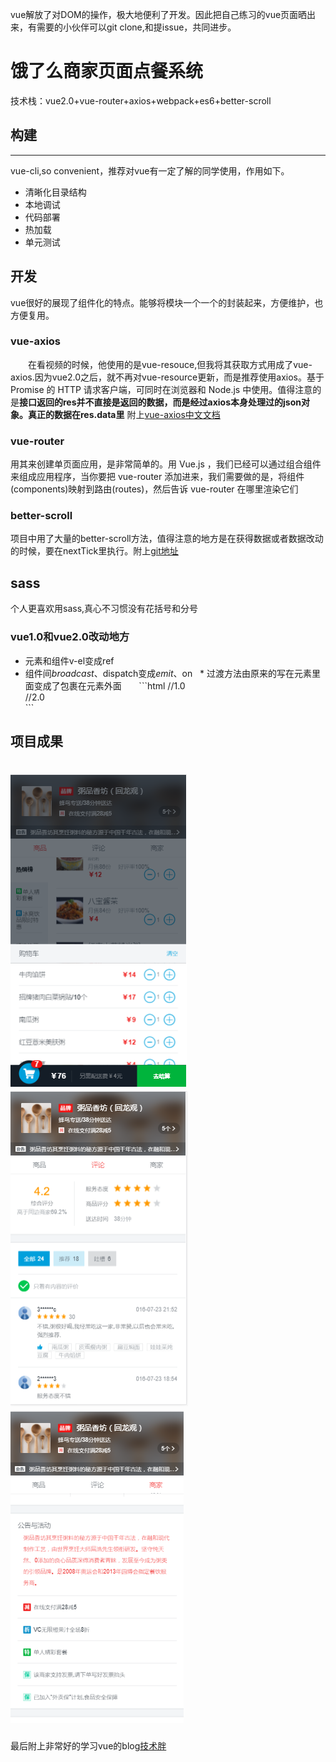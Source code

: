 vue解放了对DOM的操作，极大地便利了开发。因此把自己练习的vue页面晒出来，有需要的小伙伴可以git clone,和提issue，共同进步。
# 饿了么商家页面点餐系统
技术栈：vue2.0+vue-router+axios+webpack+es6+better-scroll
## 构建
---
vue-cli,so convenient，推荐对vue有一定了解的同学使用，作用如下。  
* 清晰化目录结构  
* 本地调试
* 代码部署
* 热加载
* 单元测试
## 开发
  vue很好的展现了组件化的特点。能够将模块一个一个的封装起来，方便维护，也方便复用。
### vue-axios
　　在看视频的时候，他使用的是vue-resouce,但我将其获取方式用成了vue-axios.因为vue2.0之后，就不再对vue-resource更新，而是推荐使用axios。基于 Promise 的 HTTP 请求客户端，可同时在浏览器和 Node.js 中使用。值得注意的是**接口返回的res并不直接是返回的数据，而是经过axios本身处理过的json对象。真正的数据在res.data里**
附上[vue-axios中文文档](https://segmentfault.com/a/1190000008470355?utm_source=tuicool&utm_medium=referral#articleHeader1>)
### vue-router
用其来创建单页面应用，是非常简单的。用 Vue.js ，我们已经可以通过组合组件来组成应用程序，当你要把 vue-router 添加进来，我们需要做的是，将组件(components)映射到路由(routes)，然后告诉 vue-router 在哪里渲染它们
### better-scroll
项目中用了大量的better-scroll方法，值得注意的地方是在获得数据或者数据改动的时候，要在nextTick里执行。附上[git地址](https://github.com/ustbhuangyi/better-scroll)
## sass
个人更喜欢用sass,真心不习惯没有花括号和分号
### vue1.0和vue2.0改动地方
   * 元素和组件v-el变成ref
   * 组件间$broadcast、$dispatch变成$emit、$on
   * 过渡方法由原来的写在元素里面变成了包裹在元素外面
       ```html 
       //1.0
       <div transition></div>
       //2.0
       <transition><div><div></transition>
       ```
## 项目成果

![goods](https://github.com/brightMoonMoon/Vue2.0_Sell_ElemePage/raw/master/static/sell-finish-img/goods.png)
![ratings](https://github.com/brightMoonMoon/Vue2.0_Sell_ElemePage/raw/master/static/sell-finish-img/ratings.png)
![seller](https://github.com/brightMoonMoon/Vue2.0_Sell_ElemePage/raw/master/static/sell-finish-img/seller.png)
===
最后附上非常好的学习vue的blog[技术胖](http://jspang.com/)
